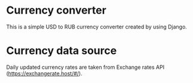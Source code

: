 # Currency converter

This is a simple USD to RUB currency converter created by using Django.

# Currency data source
Daily updated currency rates are taken from Exchange rates API (https://exchangerate.host/#/).
